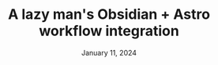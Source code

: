---
title: A lazy man's Obsidian + Astro workflow integration
url: https://www.youtube.com/watch?v=dz3GOp4hN50
date: January 11, 2024
---